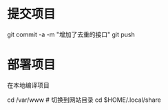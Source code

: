 # 提交项目
git commit -a -m "增加了去重的接口"
git push

# 部署项目
在本地编译项目

cd /var/www # 切换到网站目录
cd $HOME/.local/share

# 